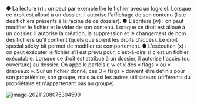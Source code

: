 ● La lecture (r) : on peut par exemple lire le fichier avec un logiciel. Lorsque ce droit est alloué à un dossier, il
autorise l'affichage de son contenu (liste des fichiers présents à la racine de ce dossier).
● L'écriture (w) : on peut modifier le fichier et le vider de son contenu. Lorsque ce droit est alloué à un dossier,
il autorise la création, la suppression et le changement de nom des fichiers qu'il contient (quels que soient
les droits d’accès). Le droit spécial sticky bit permet de modifier ce comportement.
● L'exécution (x) : on peut exécuter le fichier s'il est prévu pour, c'est-à-dire si c'est un fichier exécutable.
Lorsque ce droit est attribué à un dossier, il autorise l'accès (ou ouverture) au dossier.
On appelle parfois r, w et x des « flags » ou « drapeaux ». Sur un fichier donné, ces 3 « flags » doivent être définis
pour son propriétaire, son groupe, mais aussi les autres utilisateurs (différents du propriétaire et n'appartenant pas
au groupe).

![image-20211208075304599](C:\Users\fevre\AppData\Roaming\Typora\typora-user-images\image-20211208075304599.png)